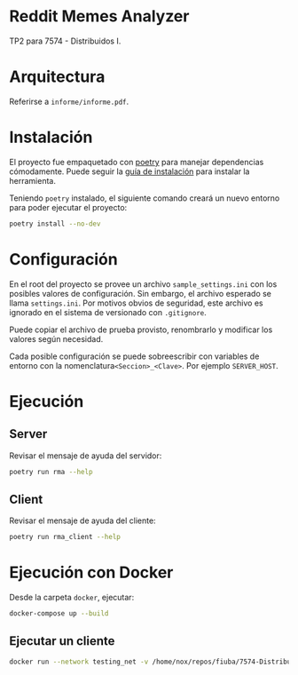 # Reddit Memes Analyzer
TP2 para 7574 - Distribuidos I.

# Arquitectura
Referirse a `informe/informe.pdf`.

# Instalación
El proyecto fue empaquetado con [poetry](https://python-poetry.org/) para manejar dependencias cómodamente. Puede seguir la [guía de instalación](https://python-poetry.org/docs/#installation) para instalar la herramienta.

Teniendo `poetry` instalado, el siguiente comando creará un nuevo entorno para poder ejecutar el proyecto:

```bash
poetry install --no-dev
```

# Configuración
En el root del proyecto se provee un archivo `sample_settings.ini` con los posibles valores de configuración. Sin embargo, el archivo esperado se llama `settings.ini`. Por motivos obvios de seguridad, este archivo es ignorado en el sistema de versionado con `.gitignore`.

Puede copiar el archivo de prueba provisto, renombrarlo y modificar los valores según necesidad.

Cada posible configuración se puede sobreescribir con variables de entorno con la nomenclatura`<Seccion>_<Clave>`. Por ejemplo `SERVER_HOST`.

# Ejecución
## Server
Revisar el mensaje de ayuda del servidor:

```bash
poetry run rma --help
```

## Client
Revisar el mensaje de ayuda del cliente:

```bash
poetry run rma_client --help
```

# Ejecución con Docker
Desde la carpeta `docker`, ejecutar:

```bash
docker-compose up --build
```

## Ejecutar un cliente
```bash
docker run --network testing_net -v /home/nox/repos/fiuba/7574-DistribuidosI/7574-TP2/outputs:/outputs -v /home/nox/repos/fiuba/7574-DistribuidosI/7574-TP2/notebooks/data/the-reddit-irl-dataset-posts-reduced.csv:/data/posts.csv -v /home/nox/repos/fiuba/7574-DistribuidosI/7574-TP2/notebooks/data/the-reddit-irl-dataset-comments-reduced.csv:/data/comments.csv --entrypoint poetry 7574-tp2:latest run rma_client -vv /data/posts.csv /data/comments.csv tcp://posts_source:9999 tcp://comments_source:9999 /outputs/top_meme.img tcp://sink_memes_url:9999 tcp://sink_mean_posts_score:9999 tcp://sink_download_meme:9999
```

